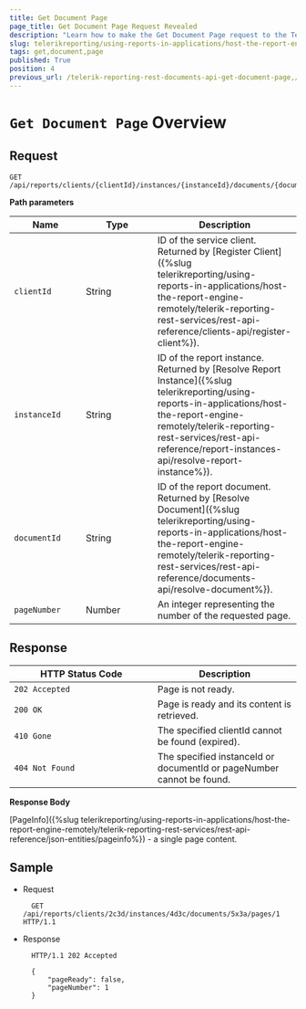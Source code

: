 ```yaml
---
title: Get Document Page
page_title: Get Document Page Request Revealed
description: "Learn how to make the Get Document Page request to the Telerik Reporting REST Service and what response to expect."
slug: telerikreporting/using-reports-in-applications/host-the-report-engine-remotely/telerik-reporting-rest-services/rest-api-reference/documents-api/get-document-page
tags: get,document,page
published: True
position: 4
previous_url: /telerik-reporting-rest-documents-api-get-document-page,/embedding-reports/host-the-report-engine-remotely/telerik-reporting-rest-services/rest-api-reference/documents-api/get-document-page
---
```


<style>
table th:first-of-type {
	width: 25%;
}
table th:nth-of-type(2) {
	width: 25%;
}
table th:nth-of-type(3) {
	width: 50%;
}
</style>

# `Get Document Page` Overview

## Request

	GET /api/reports/clients/{clientId}/instances/{instanceId}/documents/{documentId}/pages/{pageNumber}

__Path parameters__

| Name | Type | Description |
| ------ | ------ | ------ |
|`clientId`|String|ID of the service client. Returned by [Register Client]({%slug telerikreporting/using-reports-in-applications/host-the-report-engine-remotely/telerik-reporting-rest-services/rest-api-reference/clients-api/register-client%}).|
|`instanceId`|String|ID of the report instance. Returned by [Resolve Report Instance]({%slug telerikreporting/using-reports-in-applications/host-the-report-engine-remotely/telerik-reporting-rest-services/rest-api-reference/report-instances-api/resolve-report-instance%}).|
|`documentId`|String|ID of the report document. Returned by [Resolve Document]({%slug telerikreporting/using-reports-in-applications/host-the-report-engine-remotely/telerik-reporting-rest-services/rest-api-reference/documents-api/resolve-document%}).|
|`pageNumber`|Number|An integer representing the number of the requested page.|

## Response

| HTTP Status Code | Description |
| ------ | ------ |
|`202 Accepted`|Page is not ready.|
|`200 OK`|Page is ready and its content is retrieved.|
|`410 Gone`|The specified clientId cannot be found (expired).|
|`404 Not Found`|The specified instanceId or documentId or pageNumber cannot be found.|

__Response Body__

[PageInfo]({%slug telerikreporting/using-reports-in-applications/host-the-report-engine-remotely/telerik-reporting-rest-services/rest-api-reference/json-entities/pageinfo%}) - a single page content.

## Sample

* Request

		GET /api/reports/clients/2c3d/instances/4d3c/documents/5x3a/pages/1 HTTP/1.1

* Response

		HTTP/1.1 202 Accepted

		{
			"pageReady": false,
			"pageNumber": 1
		}
